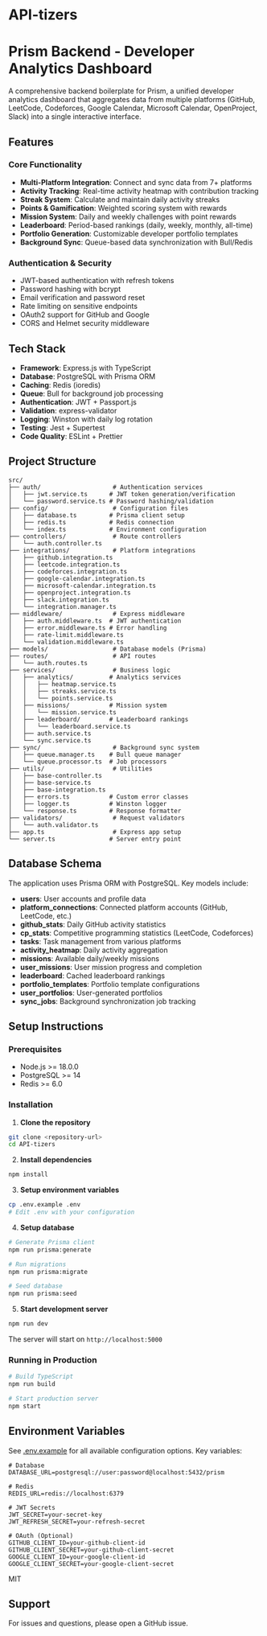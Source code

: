 # API-tizers
# Prism Backend - Developer Analytics Dashboard

A comprehensive backend boilerplate for Prism, a unified developer analytics dashboard that aggregates data from multiple platforms (GitHub, LeetCode, Codeforces, Google Calendar, Microsoft Calendar, OpenProject, Slack) into a single interactive interface.

## Features

### Core Functionality
- **Multi-Platform Integration**: Connect and sync data from 7+ platforms
- **Activity Tracking**: Real-time activity heatmap with contribution tracking
- **Streak System**: Calculate and maintain daily activity streaks
- **Points & Gamification**: Weighted scoring system with rewards
- **Mission System**: Daily and weekly challenges with point rewards
- **Leaderboard**: Period-based rankings (daily, weekly, monthly, all-time)
- **Portfolio Generation**: Customizable developer portfolio templates
- **Background Sync**: Queue-based data synchronization with Bull/Redis

### Authentication & Security
- JWT-based authentication with refresh tokens
- Password hashing with bcrypt
- Email verification and password reset
- Rate limiting on sensitive endpoints
- OAuth2 support for GitHub and Google
- CORS and Helmet security middleware

## Tech Stack

- **Framework**: Express.js with TypeScript
- **Database**: PostgreSQL with Prisma ORM
- **Caching**: Redis (ioredis)
- **Queue**: Bull for background job processing
- **Authentication**: JWT + Passport.js
- **Validation**: express-validator
- **Logging**: Winston with daily log rotation
- **Testing**: Jest + Supertest
- **Code Quality**: ESLint + Prettier

## Project Structure

```
src/
├── auth/                    # Authentication services
│   ├── jwt.service.ts      # JWT token generation/verification
│   └── password.service.ts # Password hashing/validation
├── config/                  # Configuration files
│   ├── database.ts         # Prisma client setup
│   ├── redis.ts            # Redis connection
│   └── index.ts            # Environment configuration
├── controllers/             # Route controllers
│   └── auth.controller.ts
├── integrations/            # Platform integrations
│   ├── github.integration.ts
│   ├── leetcode.integration.ts
│   ├── codeforces.integration.ts
│   ├── google-calendar.integration.ts
│   ├── microsoft-calendar.integration.ts
│   ├── openproject.integration.ts
│   ├── slack.integration.ts
│   └── integration.manager.ts
├── middleware/              # Express middleware
│   ├── auth.middleware.ts  # JWT authentication
│   ├── error.middleware.ts # Error handling
│   ├── rate-limit.middleware.ts
│   └── validation.middleware.ts
├── models/                  # Database models (Prisma)
├── routes/                  # API routes
│   └── auth.routes.ts
├── services/                # Business logic
│   ├── analytics/          # Analytics services
│   │   ├── heatmap.service.ts
│   │   ├── streaks.service.ts
│   │   └── points.service.ts
│   ├── missions/           # Mission system
│   │   └── mission.service.ts
│   ├── leaderboard/        # Leaderboard rankings
│   │   └── leaderboard.service.ts
│   ├── auth.service.ts
│   └── sync.service.ts
├── sync/                    # Background sync system
│   ├── queue.manager.ts    # Bull queue manager
│   └── queue.processor.ts  # Job processors
├── utils/                   # Utilities
│   ├── base-controller.ts
│   ├── base-service.ts
│   ├── base-integration.ts
│   ├── errors.ts           # Custom error classes
│   ├── logger.ts           # Winston logger
│   └── response.ts         # Response formatter
├── validators/              # Request validators
│   └── auth.validator.ts
├── app.ts                   # Express app setup
└── server.ts               # Server entry point
```

## Database Schema

The application uses Prisma ORM with PostgreSQL. Key models include:

- **users**: User accounts and profile data
- **platform_connections**: Connected platform accounts (GitHub, LeetCode, etc.)
- **github_stats**: Daily GitHub activity statistics
- **cp_stats**: Competitive programming statistics (LeetCode, Codeforces)
- **tasks**: Task management from various platforms
- **activity_heatmap**: Daily activity aggregation
- **missions**: Available daily/weekly missions
- **user_missions**: User mission progress and completion
- **leaderboard**: Cached leaderboard rankings
- **portfolio_templates**: Portfolio template configurations
- **user_portfolios**: User-generated portfolios
- **sync_jobs**: Background synchronization job tracking

## Setup Instructions

### Prerequisites
- Node.js >= 18.0.0
- PostgreSQL >= 14
- Redis >= 6.0

### Installation

1. **Clone the repository**
```bash
git clone <repository-url>
cd API-tizers
```

2. **Install dependencies**
```bash
npm install
```

3. **Setup environment variables**
```bash
cp .env.example .env
# Edit .env with your configuration
```

4. **Setup database**
```bash
# Generate Prisma client
npm run prisma:generate

# Run migrations
npm run prisma:migrate

# Seed database
npm run prisma:seed
```

5. **Start development server**
```bash
npm run dev
```

The server will start on `http://localhost:5000`

### Running in Production

```bash
# Build TypeScript
npm run build

# Start production server
npm start
```

## Environment Variables

See [.env.example](.env.example) for all available configuration options. Key variables:

```env
# Database
DATABASE_URL=postgresql://user:password@localhost:5432/prism

# Redis
REDIS_URL=redis://localhost:6379

# JWT Secrets
JWT_SECRET=your-secret-key
JWT_REFRESH_SECRET=your-refresh-secret

# OAuth (Optional)
GITHUB_CLIENT_ID=your-github-client-id
GITHUB_CLIENT_SECRET=your-github-client-secret
GOOGLE_CLIENT_ID=your-google-client-id
GOOGLE_CLIENT_SECRET=your-google-client-secret
```



MIT

## Support

For issues and questions, please open a GitHub issue.
